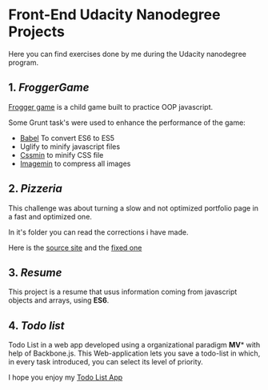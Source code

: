 # Front-End Udacity Nanodegree Projects
Here you can find exercises done by me during the Udacity nanodegree program.

## 1. *FroggerGame*
[Frogger game](https://rawgit.com/FDMOliveira/Front-end-nanodegree-exercises/master/FroggerGame/index.html) is a child game built to practice OOP javascript.

Some Grunt task's were used to enhance the performance of the game:
* [Babel](https://github.com/babel/grunt-babel) To convert ES6 to ES5
* Uglify to minify javascript files
* [Cssmin](https://github.com/gruntjs/grunt-contrib-cssmin) to minify CSS file
* [Imagemin](https://www.npmjs.com/package/grunt-contrib-imagemin) to compress all images

## 2. *Pizzeria*
This challenge was about turning a slow and not optimized portfolio page in a fast and optimized one.

In it's folder you can read the corrections i have made.

Here is the [source site](https://cdn.rawgit.com/udacity/frontend-nanodegree-mobile-portfolio/master/index.html)  and the [fixed one](https://cdn.rawgit.com/FDMOliveira/Front-end-nanodegree-exercises/9b7aff5/Pizzeria/dist/index.html)
## 3. *Resume*
This project is a resume that usus information coming from javascript objects and arrays, using **ES6**.

## 4. *Todo list*
Todo List in a web app developed using a organizational paradigm **MV*** with help of Backbone.js.
This Web-application lets you save a todo-list in which, in every task introduced, you can select its level of priority. 

I hope you enjoy my [Todo List App](https://cdn.rawgit.com/FDMOliveira/Front-end-nanodegree-exercises/master/TodoList/index.html)